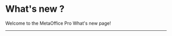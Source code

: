 # What's new ? 

Welcome to the MetaOffice Pro What's new page!



	


--- 



 
<Intercom />
<Clarity />
<GoogleAnalytics />
